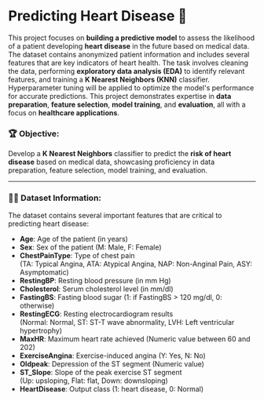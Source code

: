 # Predicting Heart Disease 💓

This project focuses on **building a predictive model** to assess the likelihood of a patient developing **heart disease** in the future based on medical data. The dataset contains anonymized patient information and includes several features that are key indicators of heart health. The task involves cleaning the data, performing **exploratory data analysis (EDA)** to identify relevant features, and training a **K Nearest Neighbors (KNN)** classifier. Hyperparameter tuning will be applied to optimize the model's performance for accurate predictions. This project demonstrates expertise in **data preparation**, **feature selection**, **model training**, and **evaluation**, all with a focus on **healthcare applications**.

### 🏆 Objective:
Develop a **K Nearest Neighbors** classifier to predict the **risk of heart disease** based on medical data, showcasing proficiency in data preparation, feature selection, model training, and evaluation.

---

### 🧑‍⚕️ Dataset Information:  
The dataset contains several important features that are critical to predicting heart disease:

- **Age**: Age of the patient (in years)
- **Sex**: Sex of the patient (M: Male, F: Female)
- **ChestPainType**: Type of chest pain  
  (TA: Typical Angina, ATA: Atypical Angina, NAP: Non-Anginal Pain, ASY: Asymptomatic)
- **RestingBP**: Resting blood pressure (in mm Hg)
- **Cholesterol**: Serum cholesterol level (in mm/dl)
- **FastingBS**: Fasting blood sugar (1: if FastingBS > 120 mg/dl, 0: otherwise)
- **RestingECG**: Resting electrocardiogram results  
  (Normal: Normal, ST: ST-T wave abnormality, LVH: Left ventricular hypertrophy)
- **MaxHR**: Maximum heart rate achieved (Numeric value between 60 and 202)
- **ExerciseAngina**: Exercise-induced angina (Y: Yes, N: No)
- **Oldpeak**: Depression of the ST segment (Numeric value)
- **ST_Slope**: Slope of the peak exercise ST segment  
  (Up: upsloping, Flat: flat, Down: downsloping)
- **HeartDisease**: Output class (1: heart disease, 0: Normal)
